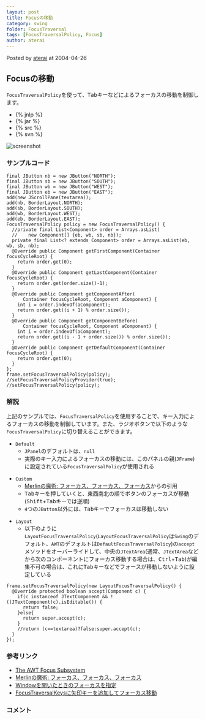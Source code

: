 ```yaml
---
layout: post
title: Focusの移動
category: swing
folder: FocusTraversal
tags: [FocusTraversalPolicy, Focus]
author: aterai
---
```


Posted by [aterai](http://terai.xrea.jp/aterai.html) at 2004-04-26

## Focusの移動
`FocusTraversalPolicy`を使って、<kbd>Tab</kbd>キーなどによるフォーカスの移動を制御します。

- {% jnlp %}
- {% jar %}
- {% src %}
- {% svn %}

<!-- dummy comment line for breaking list -->

![screenshot](https://lh4.googleusercontent.com/_9Z4BYR88imo/TQTNE9BAwqI/AAAAAAAAAaM/57d2rzX7ixk/s800/FocusTraversal.png)

### サンプルコード
<pre class="prettyprint"><code>final JButton nb = new JButton("NORTH");
final JButton sb = new JButton("SOUTH");
final JButton wb = new JButton("WEST");
final JButton eb = new JButton("EAST");
add(new JScrollPane(textarea));
add(nb, BorderLayout.NORTH);
add(sb, BorderLayout.SOUTH);
add(wb, BorderLayout.WEST);
add(eb, BorderLayout.EAST);
FocusTraversalPolicy policy = new FocusTraversalPolicy() {
  //private final List&lt;Component&gt; order = Arrays.asList(
  //    new Component[] {eb, wb, sb, nb});
  private final List&lt;? extends Component&gt; order = Arrays.asList(eb, wb, sb, nb);
  @Override public Component getFirstComponent(Container focusCycleRoot) {
    return order.get(0);
  }
  @Override public Component getLastComponent(Container focusCycleRoot) {
    return order.get(order.size()-1);
  }
  @Override public Component getComponentAfter(
      Container focusCycleRoot, Component aComponent) {
    int i = order.indexOf(aComponent);
    return order.get((i + 1) % order.size());
  }
  @Override public Component getComponentBefore(
      Container focusCycleRoot, Component aComponent) {
    int i = order.indexOf(aComponent);
    return order.get((i - 1 + order.size()) % order.size());
  }
  @Override public Component getDefaultComponent(Container focusCycleRoot) {
    return order.get(0);
  }
};
frame.setFocusTraversalPolicy(policy);
//setFocusTraversalPolicyProvider(true);
//setFocusTraversalPolicy(policy);
</code></pre>

### 解説
上記のサンプルでは、`FocusTraversalPolicy`を使用することで、キー入力によるフォーカスの移動を制御しています。また、ラジオボタンで以下のような`FocusTraversalPolicy`に切り替えることができます。

- `Default`
    - `JPanel`のデフォルトは、`null`
    - 実際のキー入力によるフォーカスの移動には、このパネルの親(`JFrame`)に設定されている`FocusTraversalPolicy`が使用される

<!-- dummy comment line for breaking list -->

- `Custom`
    - [Merlinの魔術: フォーカス、フォーカス、フォーカス](http://www.ibm.com/developerworks/jp/java/library/j-mer07153/)からの引用
    - <kbd>Tab</kbd>キーを押していくと、東西南北の順でボタンのフォーカスが移動(<kbd>Shift</kbd>+<kbd>Tab</kbd>キーでは逆順)
    - `4`つの`JButton`以外には、<kbd>Tab</kbd>キーでフォーカスは移動しない

<!-- dummy comment line for breaking list -->

- `Layout`
    - 以下のように`LayoutFocusTraversalPolicy`(`LayoutFocusTraversalPolicy`は`Swing`のデフォルト、`AWT`のデフォルトは`DefaultFocusTraversalPolicy`)の`accept`メソッドをオーバーライドして、中央の`JTextArea`(通常、`JTextArea`などから次のコンポーネントにフォーカス移動する場合は、<kbd>Ctrl</kbd>+<kbd>Tab</kbd>)が編集不可の場合は、これに<kbd>Tab</kbd>キーなどでフォースが移動しないように設定している

<!-- dummy comment line for breaking list -->

<pre class="prettyprint"><code>frame.setFocusTraversalPolicy(new LayoutFocusTraversalPolicy() {
  @Override protected boolean accept(Component c) {
    if(c instanceof JTextComponent &amp;&amp; !((JTextComponent)c).isEditable()) {
      return false;
    }else{
      return super.accept(c);
    }
    //return (c==textarea)?false:super.accept(c);
  }
});
</code></pre>

### 参考リンク
- [The AWT Focus Subsystem](http://docs.oracle.com/javase/jp/6/api/java/awt/doc-files/FocusSpec.html)
- [Merlinの魔術: フォーカス、フォーカス、フォーカス](http://www.ibm.com/developerworks/jp/java/library/j-mer07153/)
- [Windowを開いたときのフォーカスを指定](http://terai.xrea.jp/Swing/DefaultFocus.html)
- [FocusTraversalKeysに矢印キーを追加してフォーカス移動](http://terai.xrea.jp/Swing/FocusTraversalKeys.html)

<!-- dummy comment line for breaking list -->

### コメント
